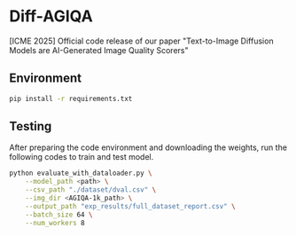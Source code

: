 # Diff-AGIQA
[ICME 2025] Official code release of our paper "Text-to-Image Diffusion Models are AI-Generated Image Quality Scorers"
## Environment
```bash
pip install -r requirements.txt
```
## Testing

After preparing the code environment and downloading the weights, run the following codes to train and test model.

```bash
python evaluate_with_dataloader.py \
    --model_path <path> \
    --csv_path "./dataset/dval.csv" \
    --img_dir <AGIQA-1k_path> \
    --output_path "exp_results/full_dataset_report.csv" \
    --batch_size 64 \
    --num_workers 8
```
